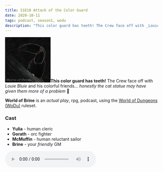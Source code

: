 ```yaml
---
title: S1E18 Attack of the Color Guard
date: 2020-10-11
tags: podcast, season1, wodu
description: "This color guard has teeth! The Crew face off with _Louie Bluie_ and his colorful friends... honestly the cat statue may have given them more of a problem"
---
```


![thumb](assets/images/season1_thumb.png)**This color guard has teeth!** The Crew face off with _Louie Bluie_ and his colorful friends... _honestly the cat statue may have given them more of a problem_ 🤔

**World of Brine** is an _actual play_, rpg, podcast, using the [World of Dungeons (WoDu)](http://www.onesevendesign.com/dw/world_of_dungeons_1979.pdf) ruleset.

<break>

### Cast
- **Yulia** - human cleric
- **Gorath** - orc fighter
- **McMuffin** - human reluctant sailor
- **Brine** - your _friendly_ GM

<audio controls src="https://archive.org/download/s1e9-cloud_city/s1e18-attack_of_the_color_guard.mp3"></audio>
